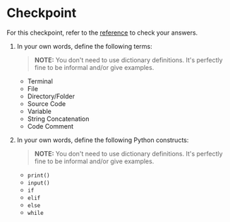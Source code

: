 # Checkpoint

For this checkpoint, refer to the [reference](../../../reference) to check your answers.

1. In your own words, define the following terms:

    > **NOTE:** You don't need to use dictionary definitions. It's perfectly fine to be informal and/or give examples.

    * Terminal
    * File
    * Directory/Folder
    * Source Code
    * Variable
    * String Concatenation
    * Code Comment

1. In your own words, define the following Python constructs:

    > **NOTE:** You don't need to use dictionary definitions. It's perfectly fine to be informal and/or give examples.

    * `print()`
    * `input()`
    * `if`
    * `elif`
    * `else`
    * `while`
